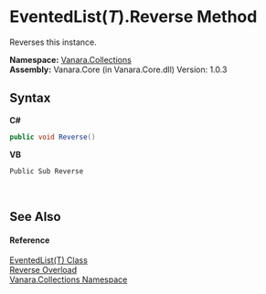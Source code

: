 # EventedList(*T*).Reverse Method 
 

Reverses this instance.

**Namespace:**&nbsp;<a href="062563b8-e616-d697-89ef-6de2b291d4a0">Vanara.Collections</a><br />**Assembly:**&nbsp;Vanara.Core (in Vanara.Core.dll) Version: 1.0.3

## Syntax

**C#**<br />
``` C#
public void Reverse()
```

**VB**<br />
``` VB
Public Sub Reverse
```

<br />

## See Also


#### Reference
<a href="76b2d53b-475e-39f2-60e1-b6b89876e9a2">EventedList(T) Class</a><br /><a href="ba42df13-fa16-33be-83bc-de6b180ea84a">Reverse Overload</a><br /><a href="062563b8-e616-d697-89ef-6de2b291d4a0">Vanara.Collections Namespace</a><br />